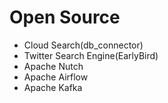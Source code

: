 # Open Source

- Cloud Search(db_connector)
- Twitter Search Engine(EarlyBird)
- Apache Nutch
- Apache Airflow
- Apache Kafka
